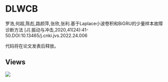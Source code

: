 # DLWCB

罗浩,何超,陈彪,路颜萍,张欣,张利.基于Laplace小波卷积和BiGRU的少量样本故障诊断方法 [J].振动与冲击,2020,41(24):41-50.DOI:10.13465/j.cnki.jvs.2022.24.006

代码将在论文发表后释放。

## Views
![](http://profile-counter.glitch.me/liguge/count.svg)
